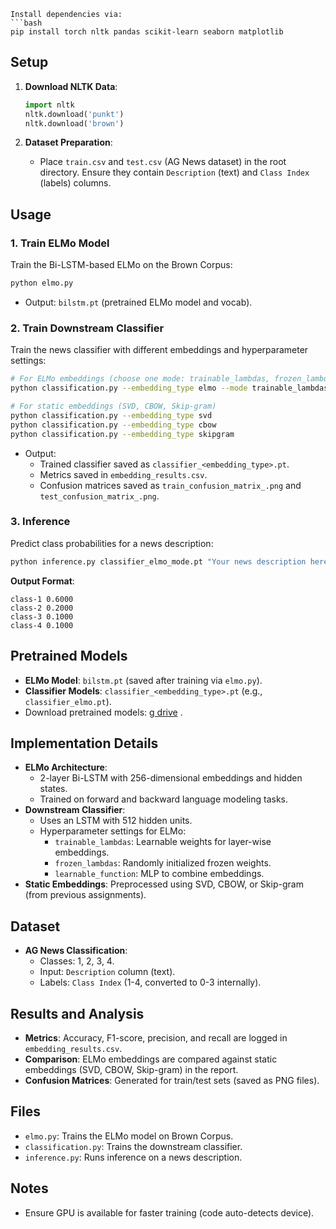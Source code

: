 ````
Install dependencies via:
```bash
pip install torch nltk pandas scikit-learn seaborn matplotlib
````

## Setup

1. **Download NLTK Data**:

    ```python
    import nltk
    nltk.download('punkt')
    nltk.download('brown')
    ```

2. **Dataset Preparation**:
    - Place `train.csv` and `test.csv` (AG News dataset) in the root directory. Ensure they contain `Description` (text) and `Class Index` (labels) columns.

## Usage

### 1. Train ELMo Model

Train the Bi-LSTM-based ELMo on the Brown Corpus:

```bash
python elmo.py
```

-   Output: `bilstm.pt` (pretrained ELMo model and vocab).

### 2. Train Downstream Classifier

Train the news classifier with different embeddings and hyperparameter settings:

```bash
# For ELMo embeddings (choose one mode: trainable_lambdas, frozen_lambdas, learnable_function)
python classification.py --embedding_type elmo --mode trainable_lambdas

# For static embeddings (SVD, CBOW, Skip-gram)
python classification.py --embedding_type svd
python classification.py --embedding_type cbow
python classification.py --embedding_type skipgram
```

-   Output:
    -   Trained classifier saved as `classifier_<embedding_type>.pt`.
    -   Metrics saved in `embedding_results.csv`.
    -   Confusion matrices saved as `train_confusion_matrix_.png` and `test_confusion_matrix_.png`.

### 3. Inference

Predict class probabilities for a news description:

```bash
python inference.py classifier_elmo_mode.pt "Your news description here."
```

**Output Format**:

```
class-1 0.6000
class-2 0.2000
class-3 0.1000
class-4 0.1000
```

## Pretrained Models

-   **ELMo Model**: `bilstm.pt` (saved after training via `elmo.py`).
-   **Classifier Models**: `classifier_<embedding_type>.pt` (e.g., `classifier_elmo.pt`).
-   Download pretrained models: [g drive](https://drive.google.com/drive/folders/1A9YRDjv5Savije0CWWCcfGQSn1HpgzDT?usp=sharing) .

## Implementation Details

-   **ELMo Architecture**:
    -   2-layer Bi-LSTM with 256-dimensional embeddings and hidden states.
    -   Trained on forward and backward language modeling tasks.
-   **Downstream Classifier**:
    -   Uses an LSTM with 512 hidden units.
    -   Hyperparameter settings for ELMo:
        -   `trainable_lambdas`: Learnable weights for layer-wise embeddings.
        -   `frozen_lambdas`: Randomly initialized frozen weights.
        -   `learnable_function`: MLP to combine embeddings.
-   **Static Embeddings**: Preprocessed using SVD, CBOW, or Skip-gram (from previous assignments).

## Dataset

-   **AG News Classification**:
    -   Classes: 1, 2, 3, 4.
    -   Input: `Description` column (text).
    -   Labels: `Class Index` (1-4, converted to 0-3 internally).

## Results and Analysis

-   **Metrics**: Accuracy, F1-score, precision, and recall are logged in `embedding_results.csv`.
-   **Comparison**: ELMo embeddings are compared against static embeddings (SVD, CBOW, Skip-gram) in the report.
-   **Confusion Matrices**: Generated for train/test sets (saved as PNG files).

## Files

-   `elmo.py`: Trains the ELMo model on Brown Corpus.
-   `classification.py`: Trains the downstream classifier.
-   `inference.py`: Runs inference on a news description.

## Notes

-   Ensure GPU is available for faster training (code auto-detects device).

```

```

